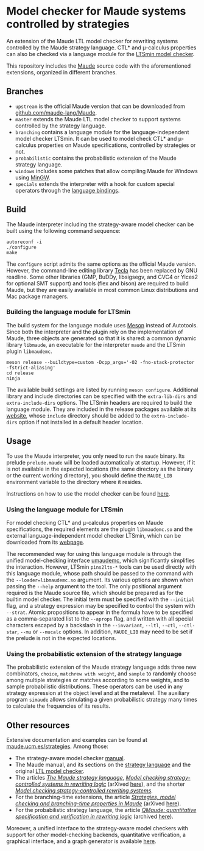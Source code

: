 Model checker for Maude systems controlled by strategies
========================================================

An extension of the Maude LTL model checker for rewriting systems controlled by the Maude strategy language. CTL\* and μ-calculus properties can also be checked via a language module for the [LTSmin model checker](https://github.com/utwente-fmt/ltsmin).

This repository includes the [Maude](https://maude.cs.illinois.edu) source code with the aforementioned extensions, organized in different branches.

Branches
--------

* `upstream` is the official Maude version that can be downloaded from [github.com/maude-lang/Maude](https://github.com/maude-lang/Maude).
* `master` extends the Maude LTL model checker to support systems controlled by the strategy language.
* `branching` contains a language module for the language-independent model checker LTSmin. It can be used to model check CTL\* and μ-calculus properties on Maude specifications, controlled by strategies or not.
* `probabilistic` contains the probabilistic extension of the Maude strategy language.
* `windows` includes some patches that allow compiling Maude for Windows using [MinGW](https://www.mingw-w64.org).
* `specials` extends the interpreter with a hook for custom special operators through the [language bindings](https://github.com/fadoss/maude-bindings).

Build
-----

The Maude interpreter including the strategy-aware model checker can be built using the following command sequence:

```
autoreconf -i
./configure
make
```

The `configure` script admits the same options as the official Maude version. However, the command-line editing library [Tecla](https://sites.astro.caltech.edu/~mcs/tecla/) has been replaced by GNU readline. Some other libraries (GMP, BuDDy, libsigsegv, and CVC4 or Yices2 for optional SMT support) and tools (flex and bison) are required to build Maude, but they are easily available in most common Linux distributions and Mac package managers.

### Building the language module for LTSmin

The build system for the language module uses [Meson](https://mesonbuild.com) instead of Autotools. Since both the interpreter and the plugin rely on the implementation of Maude, three objects are generated so that it is shared: a common dynamic library `libmaude`, an executable for the interpreter `maude` and the LTSmin plugin `libmaudemc`.

```
meson release --buildtype=custom -Dcpp_args='-O2 -fno-stack-protector -fstrict-aliasing'
cd release
ninja
```

The available build settings are listed by running `meson configure`. Additional library and include directories can be specified with the `extra-lib-dirs` and `extra-include-dirs` options. The LTSmin headers are required to build the language module. They are included in the release packages available at its [website](https://ltsmin.utwente.nl/), whose `include` directory should be added to the `extra-include-dirs` option if not installed in a default header location.

Usage
-----

To use the Maude interpreter, you only need to run the `maude` binary. Its prelude `prelude.maude` will be loaded automatically at startup. However, if it is not available in the expected locations (the same directory as the binary or the current working directory), you should define the `MAUDE_LIB` environment variable to the directory where it resides.

Instructions on how to use the model checker can be found [here](https://maude.ucm.es/strategies/#modelchecking).


### Using the language module for LTSmin

For model checking CTL\* and μ-calculus properties on Maude specifications, the required elements are the plugin `libmaudemc.so` and the external language-independent model checker LTSmin, which can be downloaded from its [webpage](https://ltsmin.utwente.nl/).

The recommended way for using this language module is through the unified model-checking interface [umaudemc](https://github.com/fadoss/umaudemc), which significantly simplifies the interaction. However, LTSmin `pins2lts-*` tools can be used directly with this language module, whose path should be passed to the command with the `--loader=libmaudemc.so` argument. Its various options are shown when passing the `--help` argument to the tool. The only positional argument required is the Maude source file, which should be prepared as for the builtin model checker. The initial term must be specified with the `--initial` flag, and a strategy expression may be specified to control the system with `--strat`. Atomic propositions to appear in the formula have to be specified as a comma-separated list to the `--aprops` flag, and written with all special characters escaped by a backslash in the `--invariant`, `--ltl`, `--ctl`, `--ctl-star`, `--mu` or `--mucalc` options. In addition, `MAUDE_LIB` may need to be set if the prelude is not in the expected locations.

### Using the probabilistic extension of the strategy language

The probabilistic extension of the Maude strategy language adds three new combinators, `choice`, `matchrew with weight`, and `sample` to randomly choose among multiple strategies or matches according to some weights, and to sample probabilistic distributions. These operators can be used in any strategy expression at the object level and at the metalevel. The auxiliary program `simaude` allows simulating a given probabilistic strategy many times to calculate the frequencies of its results.


Other resources
---------------

Extensive documentation and examples can be found at [maude.ucm.es/strategies](https://maude.ucm.es/strategies). Among those:

* The strategy-aware model checker [manual](https://maude.ucm.es/strategies/modelchecker-manual.pdf).
* The Maude manual, and its sections on the [strategy language](https://maude.lcc.uma.es/maude-manual/maude-manualch10.html) and the original [LTL model checker](https://maude.lcc.uma.es/maude-manual/maude-manualch12.html).
* The articles *[The Maude strategy language](https://doi.org/10.1016/j.jlamp.2023.100887)*, *[Model checking strategy-controlled systems in rewriting logic](https://doi.org/10.1007/s10515-021-00307-9)* (arXived [here](https://doi.org/10.48550/arXiv.2401.07616)), and the shorter *[Model checking strategy-controlled rewriting systems](https://doi.org/10.4230/LIPIcs.FSCD.2019.34)*.
* For the branching-time extensions, the article *[Strategies, model checking and branching-time properties in Maude](https://doi.org/10.1016/j.jlamp.2021.100700)* (arXived [here](https://doi.org/10.48550/arXiv.2401.07680)).
* For the probabilistic strategy language, the article *[QMaude: quantitative specification and verification in rewriting logic](https://doi.org/10.1007/978-3-031-27481-7_15)* (archived [here](https://hdl.handle.net/20.500.14352/101033)).

Moreover, a unified interface to the strategy-aware model checkers with support for other model-checking backends, quantitative verification, a graphical interface, and a graph generator is available [here](https://github.com/fadoss/umaudemc).

